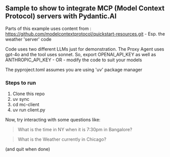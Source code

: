 ## Sample to show to integrate MCP (Model Context Protocol) servers with Pydantic.AI


Parts of this example uses content from : https://github.com/modelcontextprotocol/quickstart-resources.git - Esp. the weather 'server' code

Code uses two different LLMs just for demonstration. The Proxy Agent uses gpt-4o and the tool uses sonnet. 
So, export OPENAI_API_KEY as well as ANTHROPIC_API_KEY - OR - modify the code to suit your models

The pyproject.toml assumes you are using 'uv' package manager

### Steps to run
1. Clone this repo
1. uv sync
3. cd mc-client
2. uv run client.py

Now, try interacting with some questions like:

> What is the time in NY when it is 7:30pm in Bangalore?

> What is the Weather currently in Chicago?

(and quit when done)
